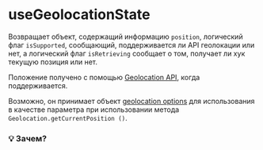# useGeolocationState

Возвращает объект, содержащий информацию `position`, логический флаг `isSupported`, сообщающий, поддерживается ли API геолокации или нет, а логический флаг `isRetrieving` сообщает о том, получает ли хук
текущую позиция или нет.

Положение получено с помощью
[Geolocation API](https://developer.mozilla.org/en-US/docs/Web/API/Geolocation_API/Using_the_Geolocation_API),
когда поддерживается.

Возможно, он принимает объект [geolocation options](https://developer.mozilla.org/en-US/docs/Web/API/PositionOptions)
для использования в качестве параметра при использовании метода `Geolocation.getCurrentPosition ()`.

### 💡 Зачем?
